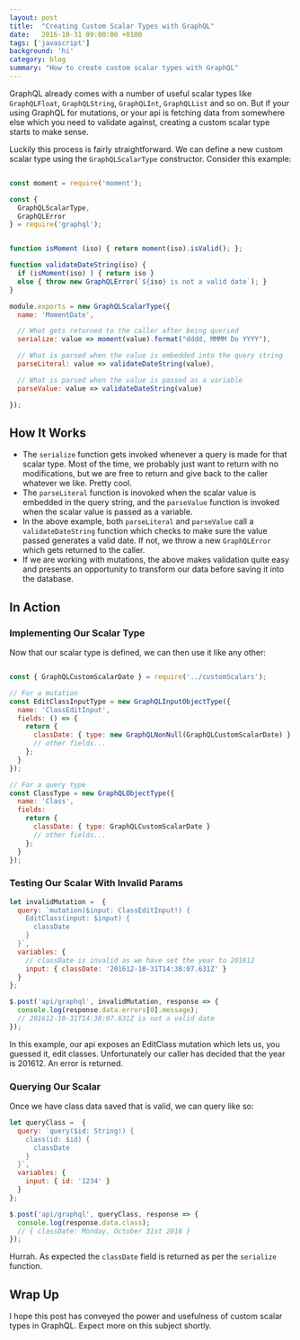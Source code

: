```yaml
---
layout: post
title:  "Creating Custom Scalar Types with GraphQL"
date:   2016-10-31 09:00:00 +0100
tags: ['javascript']
background: 'hi'
category: blog
summary: "How to create custom scalar types with GraphQL"
---
```


GraphQL already comes with a number of useful scalar types like `GraphQLFloat`, `GraphQLString`, `GraphQLInt`, `GraphQLList` and so on. But if your using GraphQL for mutations, or your api is fetching data from somewhere else which you need to validate against, creating a custom scalar type starts to make sense.

Luckily this process is fairly straightforward. We can define a new custom scalar type using the `GraphQLScalarType` constructor. Consider this example:

```javascript

const moment = require('moment');

const {
  GraphQLScalarType,
  GraphQLError
} = require('graphql');


function isMoment (iso) { return moment(iso).isValid(); };

function validateDateString(iso) {
  if (isMoment(iso) ) { return iso }
  else { throw new GraphQLError(`${iso} is not a valid date`); }
}

module.exports = new GraphQLScalarType({
  name: 'MomentDate',

  // What gets returned to the caller after being queried
  serialize: value => moment(value).format("dddd, MMMM Do YYYY"),

  // What is parsed when the value is embedded into the query string
  parseLiteral: value => validateDateString(value),

  // What is parsed when the value is passed as a variable
  parseValue: value => validateDateString(value)

});

```

## How It Works

- The `serialize` function gets invoked whenever a query is made for that scalar type. Most of the time, we probably just want to return with no modifications, but we are free to return and give back to the caller whatever we like. Pretty cool.
- The `parseLiteral` function is inovoked when the scalar value is embedded in the query string, and the `parseValue` function is invoked when the scalar value is passed as a variable.
- In the above example, both `parseLiteral` and `parseValue` call a `validateDateString` function which checks to make sure the value passed generates a valid date. If not, we throw a new `GraphQLError` which gets returned to the caller.
- If we are working with mutations, the above makes validation quite easy and presents an opportunity to transform our data before saving it into the database.

## In Action

### Implementing Our Scalar Type

Now that our scalar type is defined, we can then use it like any other:

```javascript

const { GraphQLCustomScalarDate } = require('../customScalars');

// For a mutation
const EditClassInputType = new GraphQLInputObjectType({
  name: 'ClassEditInput',
  fields: () => {
    return {
      classDate: { type: new GraphQLNonNull(GraphQLCustomScalarDate) }
      // other fields...
    };
  }
});

// For a query type
const ClassType = new GraphQLObjectType({
  name: 'Class',
  fields:
    return {
      classDate: { type: GraphQLCustomScalarDate }
      // other fields...
    };
  }
});
```

### Testing Our Scalar With Invalid Params

```javascript
let invalidMutation =  {
  query: `mutation($input: ClassEditInput!) {
    EditClass(input: $input) {
      classDate
    }
  }`,
  variables: {
    // classDate is invalid as we have set the year to 201612
    input: { classDate: '201612-10-31T14:38:07.631Z' }
  }
};

$.post('api/graphql', invalidMutation, response => {
  console.log(response.data.errors[0].message);
  // 201612-10-31T14:38:07.631Z is not a valid date
});
```

In this example, our api exposes an EditClass mutation which lets us, you guessed it, edit classes. Unfortunately our caller has decided that the year is 201612. An error is returned.

### Querying Our Scalar

Once we have class data saved that is valid, we can query like so:

```javascript
let queryClass =  {
  query: `query($id: String!) {
    class(id: $id) {
      classDate
    }
  }`,
  variables: {
    input: { id: '1234' }
  }
};

$.post('api/graphql', queryClass, response => {
  console.log(response.data.class);
  // { classDate: Monday, October 31st 2016 }
});
```
Hurrah. As expected the `classDate` field is returned as per the `serialize` function.

## Wrap Up

I hope this post has conveyed the power and usefulness of custom scalar types in GraphQL. Expect more on this subject shortly.
